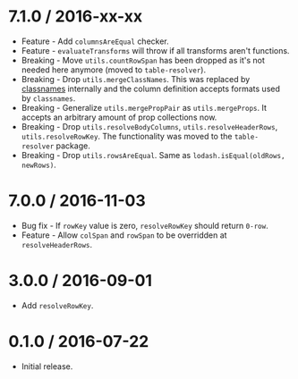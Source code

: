 7.1.0 / 2016-xx-xx
==================

  * Feature - Add `columnsAreEqual` checker.
  * Feature - `evaluateTransforms` will throw if all transforms aren't functions.
  * Breaking - Move `utils.countRowSpan` has been dropped as it's not needed here anymore (moved to `table-resolver`).
  * Breaking - Drop `utils.mergeClassNames`. This was replaced by [classnames](https://www.npmjs.org/package/classnames) internally and the column definition accepts formats used by `classnames`.
  * Breaking - Generalize `utils.mergePropPair` as `utils.mergeProps`. It accepts an arbitrary amount of prop collections now.
  * Breaking - Drop `utils.resolveBodyColumns`, `utils.resolveHeaderRows`, `utils.resolveRowKey`. The functionality was moved to the `table-resolver` package.
  * Breaking - Drop `utils.rowsAreEqual`. Same as `lodash.isEqual(oldRows, newRows)`.

7.0.0 / 2016-11-03
==================

  * Bug fix - If `rowKey` value is zero, `resolveRowKey` should return `0-row`.
  * Feature - Allow `colSpan` and `rowSpan` to be overridden at `resolveHeaderRows`.

3.0.0 / 2016-09-01
==================

  * Add `resolveRowKey`.

0.1.0 / 2016-07-22
==================

  * Initial release.
